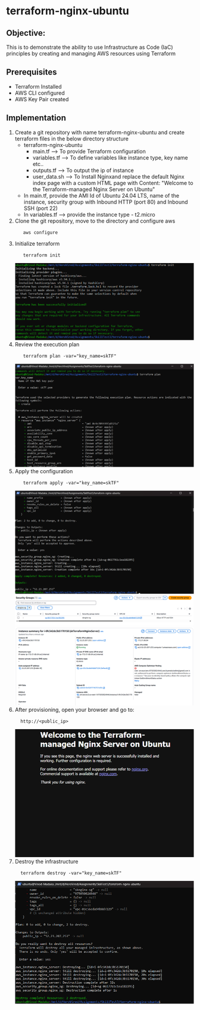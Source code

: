 # terraform-nginx-ubuntu

## Objective:
 This is to demonstrate the ability to use Infrastructure as Code (IaC) principles by creating and managing AWS resources using Terraform

## Prerequisites
- Terraform Installed
- AWS CLI configured
- AWS Key Pair created
  

 ## Implementation
 1. Create a git repository with name terraform-nginx-ubuntu and create terraform files in the below directory structure
    - terraform-nginx-ubuntu
        - main.tf --> To provide Terraform configuration
        - variables.tf --> To define variables like instance type, key name etc..
        - outputs.tf --> To output the ip of instance
        - user_data.sh --> To Install Nginxand replace the default Nginx index page with a custom HTML page with Content: "Welcome to the Terraform-managed Nginx Server on Ubuntu"
    - In main.tf, provide the AMI Id of Ubuntu 24.04 LTS, name of the instance, security group with Inbound HTTP (port 80) and Inbound SSH (port 22)
    - In variables.tf --> provide the instance type - t2.micro
  2. Clone the git repository, move to the directory and configure aws
     ```
        aws configure
     ```
  3. Initialize terraform
     ```
        terraform init
     ```
     ![Images/Init.png](Images/Init.png)
  4. Review the execution plan
     ```
        terraform plan -var="key_name=skTF"
     ```
     ![Images/plan.png](Images/plan.png)
  5. Apply the configuration
     ```
        terraform apply -var="key_name=skTF"
     ```
     ![Images/apply.png](Images/apply.png)
     ![Images/securityGroup.png](Images/securityGroup.png)
     ![Images/Instance.png](Images/Instance.png)
  7. After provisioning, open your browser and go to:
     ```
       http://<public_ip>
     ```
     ![Images/Output.png](Images/Output.png)
  8. Destroy the infrastructure
     ```
       terraform destroy -var="key_name=skTF"
     ```
     ![Images/destroy.png](Images/destroy.png)

